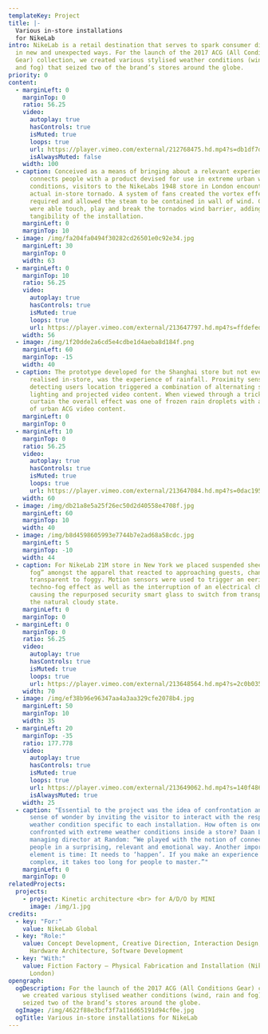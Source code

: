 ```yaml
---
templateKey: Project
title: |-
  Various in-store installations
  for NikeLab
intro: NikeLab is a retail destination that serves to spark consumer discovery
  in new and unexpected ways. For the launch of the 2017 ACG (All Conditions
  Gear) collection, we created various stylised weather conditions (wind, rain
  and fog) that seized two of the brand’s stores around the globe.
priority: 0
content:
  - marginLeft: 0
    marginTop: 0
    ratio: 56.25
    video:
      autoplay: true
      hasControls: true
      isMuted: true
      loops: true
      url: https://player.vimeo.com/external/212768475.hd.mp4?s=db1df7d4a0a2de382171f68df4e222eded174bf4&profile_id=119
      isAlwaysMuted: false
    width: 100
  - caption: Conceived as a means of bringing about a relevant experience that
      connects people with a product devised for use in extreme urban weather
      conditions, visitors to the NikeLabs 1948 store in London encountered an
      actual in-store tornado. A system of fans created the vortex effect
      required and allowed the steam to be contained in wall of wind. Customers
      were able touch, play and break the tornados wind barrier, adding to the
      tangibility of the installation.
    marginLeft: 0
    marginTop: 10
  - image: /img/fa204fa0494f30282cd26501e0c92e34.jpg
    marginLeft: 30
    marginTop: 0
    width: 63
  - marginLeft: 0
    marginTop: 10
    ratio: 56.25
    video:
      autoplay: true
      hasControls: true
      isMuted: true
      loops: true
      url: https://player.vimeo.com/external/213647797.hd.mp4?s=ffdefed446dbeb98b6dbb99476938f725c236a85&profile_id=119
    width: 56
  - image: /img/1f20dde2a6cd5e4cdbe1d4aeba8d184f.png
    marginLeft: 60
    marginTop: -15
    width: 40
  - caption: The prototype developed for the Shanghai store but not eventually
      realised in-store, was the experience of rainfall. Proximity sensors
      detecting users location triggered a combination of alternating strobe
      lighting and projected video content. When viewed through a trickling rain
      curtain the overall effect was one of frozen rain droplets with a backdrop
      of urban ACG video content.
    marginLeft: 0
    marginTop: 0
  - marginLeft: 10
    marginTop: 0
    ratio: 56.25
    video:
      autoplay: true
      hasControls: true
      isMuted: true
      loops: true
      url: https://player.vimeo.com/external/213647084.hd.mp4?s=0dac195a0cb8cccd43117dd36bc6a16095d91be5&profile_id=119
    width: 60
  - image: /img/db21a8e5a25f26ec50d2d40558e4708f.jpg
    marginLeft: 60
    marginTop: 10
    width: 40
  - image: /img/b8d4598605993e7744b7e2ad68a58cdc.jpg
    marginLeft: 5
    marginTop: -10
    width: 44
  - caption: For NikeLab 21M store in New York we placed suspended sheets of “smart
      fog” amongst the apparel that reacted to approaching guests, changing from
      transparent to foggy. Motion sensors were used to trigger an eerie
      techno-fog effect as well as the interruption of an electrical charge
      causing the repurposed security smart glass to switch from transparent to
      the natural cloudy state.
    marginLeft: 0
    marginTop: 0
  - marginLeft: 0
    marginTop: 0
    ratio: 56.25
    video:
      autoplay: true
      hasControls: true
      isMuted: true
      loops: true
      url: https://player.vimeo.com/external/213648564.hd.mp4?s=2c0b0355f24c52a34d377f46342e1d6b5abf6514&profile_id=119
    width: 70
  - image: /img/ef38b96e96347aa4a3aa329cfe2078b4.jpg
    marginLeft: 50
    marginTop: 10
    width: 35
  - marginLeft: 20
    marginTop: -35
    ratio: 177.778
    video:
      autoplay: true
      hasControls: true
      isMuted: true
      loops: true
      url: https://player.vimeo.com/external/213649062.hd.mp4?s=140f4865386d492a2fab57cdf81ebb7594dc975e&profile_id=119
      isAlwaysMuted: true
    width: 25
  - caption: "Essential to the project was the idea of confrontation and evoking a
      sense of wonder by inviting the visitor to interact with the respective
      weather condition specific to each installation. How often is one
      confronted with extreme weather conditions inside a store? Daan Lucas,
      managing director at Random: “We played with the notion of connecting to
      people in a surprising, relevant and emotional way. Another important
      element is time: It needs to ‘happen’. If you make an experience too
      complex, it takes too long for people to master.”"
    marginLeft: 0
    marginTop: 0
relatedProjects:
  projects:
    - project: Kinetic architecture <br> for A/D/O by MINI
      image: /img/1.jpg
credits:
  - key: "For:"
    value: NikeLab Global
  - key: "Role:"
    value: Concept Development, Creative Direction, Interaction Design, Production,
      Hardware Architecture, Software Development
  - key: "With:"
    value: Fiction Factory — Physical Fabrication and Installation (NikeLabs 1948
      London)
opengraph:
  ogDescription: For the launch of the 2017 ACG (All Conditions Gear) collection,
    we created various stylised weather conditions (wind, rain and fog) that
    seized two of the brand’s stores around the globe.
  ogImage: /img/4622f88e3bcf3f7a116d65191d94cf0e.jpg
  ogTitle: Various in-store installations for NikeLab
---
```


